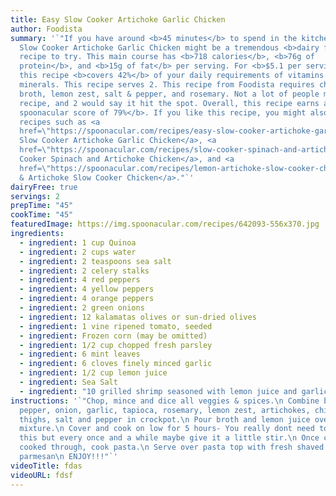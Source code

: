 ```yaml
---
title: Easy Slow Cooker Artichoke Garlic Chicken
author: Foodista
summary: '`"If you have around <b>45 minutes</b> to spend in the kitchen, Easy
  Slow Cooker Artichoke Garlic Chicken might be a tremendous <b>dairy free</b>
  recipe to try. This main course has <b>718 calories</b>, <b>76g of
  protein</b>, and <b>15g of fat</b> per serving. For <b>$5.1 per serving</b>,
  this recipe <b>covers 42%</b> of your daily requirements of vitamins and
  minerals. This recipe serves 2. This recipe from Foodista requires chicken
  broth, lemon zest, salt & pepper, and rosemary. Not a lot of people made this
  recipe, and 2 would say it hit the spot. Overall, this recipe earns a <b>good
  spoonacular score of 79%</b>. If you like this recipe, you might also like
  recipes such as <a
  href=\"https://spoonacular.com/recipes/easy-slow-cooker-artichoke-garlic-chicken-1369311\">Easy
  Slow Cooker Artichoke Garlic Chicken</a>, <a
  href=\"https://spoonacular.com/recipes/slow-cooker-spinach-and-artichoke-chicken-1448129\">Slow
  Cooker Spinach and Artichoke Chicken</a>, and <a
  href=\"https://spoonacular.com/recipes/lemon-artichoke-slow-cooker-chicken-550756\">Lemon
  & Artichoke Slow Cooker Chicken</a>."`'
dairyFree: true
servings: 2
prepTime: "45"
cookTime: "45"
featuredImage: https://img.spoonacular.com/recipes/642093-556x370.jpg
ingredients:
  - ingredient: 1 cup Quinoa
  - ingredient: 2 cups water
  - ingredient: 2 teaspoons sea salt
  - ingredient: 2 celery stalks
  - ingredient: 4 red peppers
  - ingredient: 4 yellow peppers
  - ingredient: 4 orange peppers
  - ingredient: 2 green onions
  - ingredient: 12 kalamatas olives or sun-dried olives
  - ingredient: 1 vine ripened tomato, seeded
  - ingredient: Frozen corn (may be omitted)
  - ingredient: 1/2 cup chopped fresh parsley
  - ingredient: 6 mint leaves
  - ingredient: 6 cloves finely minced garlic
  - ingredient: 1/2 cup lemon juice
  - ingredient: Sea Salt
  - ingredient: "10 grilled shrimp seasoned with lemon juice and garlic "
instructions: '`"Chop, mince and dice all veggies & spices.\n Combine bell
  pepper, onion, garlic, tapioca, rosemary, lemon zest, artichokes, chicken
  thighs, salt and pepper in crockpot.\n Pour broth and lemon juice over
  mixture.\n Cover and cook on low for 5 hours- You really dont need to check on
  this but every once and a while maybe give it a little stir.\n Once chicken is
  cooked through, cook pasta.\n Serve over pasta top with fresh shaved
  parmesan\n ENJOY!!!"`'
videoTitle: fdas
videoURL: fdsf
---
```

